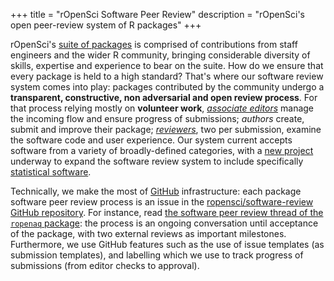 +++
title = "rOpenSci Software Peer Review"
description = "rOpenSci's open peer-review system of R packages"
+++

rOpenSci's [suite of packages](/packages/) is comprised of contributions from staff engineers and the wider R community, bringing considerable diversity of skills, expertise and experience to bear on the suite. How do we ensure that every package is held to a high standard? That's where our software review system comes into play: packages contributed by the community undergo a **transparent, constructive, non adversarial and open review process**. For that process relying mostly on **volunteer work**, _[associate editors](#editors)_ manage the incoming flow and ensure progress of submissions; _authors_ create, submit and improve their package; *[reviewers](https://devguide.ropensci.org/softwarereviewintro.html#reviewers)*, two per submission, examine the software code and user experience. Our system current accepts software from a variety of broadly-defined categories, with a [new project](/blog/2019/07/15/expanding-software-review/) underway to expand the software review system to include specifically [statistical software](/stat-software-review).

Technically, we make the most of [GitHub](https://github.com/) infrastructure: each package software peer review process is an issue in the [ropensci/software-review GitHub repository](https://github.com/ropensci/software-review/). For instance, read [the software peer review thread of the `ropenaq` package](https://github.com/ropensci/software-review/issues/24): the process is an ongoing conversation until acceptance of the package, with two external reviews as important milestones. Furthermore, we use GitHub features such as the use of issue templates (as submission templates), and labelling which we use to track progress of submissions (from editor checks to approval).
